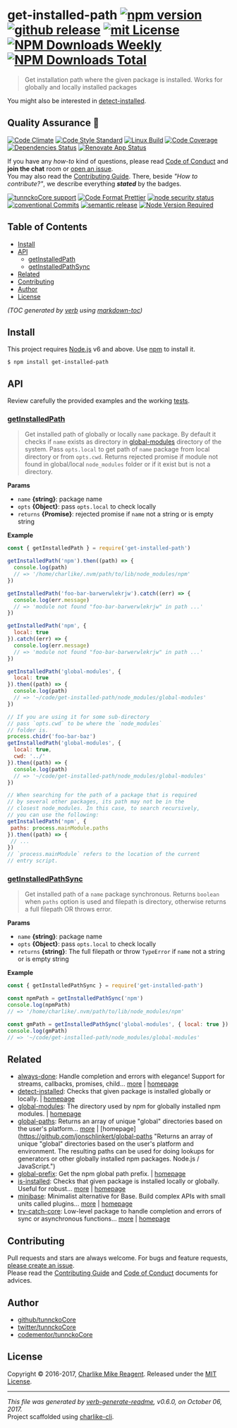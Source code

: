 # get-installed-path [![npm version][npmv-img]][npmv-url] [![github release][github-release-img]][github-release-url] [![mit License][license-img]][license-url] [![NPM Downloads Weekly][downloads-weekly-img]][downloads-weekly-url] [![NPM Downloads Total][downloads-total-img]][downloads-total-url] 

> Get installation path where the given package is installed. Works for globally and locally installed packages

You might also be interested in [detect-installed](https://github.com/tunnckocore/detect-installed#readme).

## Quality Assurance :100:

[![Code Climate][codeclimate-img]][codeclimate-url] 
[![Code Style Standard][standard-img]][standard-url] 
[![Linux Build][travis-img]][travis-url] 
[![Code Coverage][codecov-img]][codecov-url] 
[![Dependencies Status][dependencies-img]][dependencies-url] 
[![Renovate App Status][renovate-img]][renovate-url] 

If you have any _how-to_ kind of questions, please read [Code of Conduct](./CODE_OF_CONDUCT.md) and **join the chat** room or [open an issue][open-issue-url].  
You may also read the [Contributing Guide](./CONTRIBUTING.md). There, beside _"How to contribute?"_, we describe everything **_stated_** by  the badges.

[![tunnckoCore support][gitterchat-img]][gitterchat-url] 
[![Code Format Prettier][prettier-img]][prettier-url] 
[![node security status][nodesecurity-img]][nodesecurity-url] 
[![conventional Commits][ccommits-img]][ccommits-url] 
[![semantic release][semantic-release-img]][semantic-release-url] 
[![Node Version Required][nodeversion-img]][nodeversion-url]

## Table of Contents
- [Install](#install)
- [API](#api)
  * [getInstalledPath](#getinstalledpath)
  * [getInstalledPathSync](#getinstalledpathsync)
- [Related](#related)
- [Contributing](#contributing)
- [Author](#author)
- [License](#license)

_(TOC generated by [verb](https://github.com/verbose/verb) using [markdown-toc](https://github.com/jonschlinkert/markdown-toc))_

## Install

This project requires [Node.js][nodeversion-url] v6 and above. Use [npm](https://www.npmjs.com) to install it.

```
$ npm install get-installed-path
```

## API
Review carefully the provided examples and the working [tests](./test.js).

### [getInstalledPath](src/index.js#L71)

> Get installed path of globally or locally `name` package.
By default it checks if `name` exists as directory in [global-modules][]
directory of the system. Pass `opts.local` to get path of `name`
package from local directory or from `opts.cwd`. Returns rejected
promise if module not found in global/local `node_modules` folder or
if it exist but is not a directory.

**Params**

* `name` **{string}**: package name    
* `opts` **{Object}**: pass `opts.local` to check locally    
* `returns` **{Promise}**: rejected promise if `name` not a string or is empty string  

**Example**

```jsx
const { getInstalledPath } = require('get-installed-path')

getInstalledPath('npm').then((path) => {
  console.log(path)
  // => '/home/charlike/.nvm/path/to/lib/node_modules/npm'
})

getInstalledPath('foo-bar-barwerwlekrjw').catch((err) => {
  console.log(err.message)
  // => 'module not found "foo-bar-barwerwlekrjw" in path ...'
})

getInstalledPath('npm', {
  local: true
}).catch((err) => {
  console.log(err.message)
  // => 'module not found "foo-bar-barwerwlekrjw" in path ...'
})

getInstalledPath('global-modules', {
  local: true
}).then((path) => {
  console.log(path)
  // => '~/code/get-installed-path/node_modules/global-modules'
})

// If you are using it for some sub-directory
// pass `opts.cwd` to be where the `node_modules`
// folder is.
process.chidr('foo-bar-baz')
getInstalledPath('global-modules', {
  local: true,
  cwd: '../'
}).then((path) => {
  console.log(path)
  // => '~/code/get-installed-path/node_modules/global-modules'
})

// When searching for the path of a package that is required
// by several other packages, its path may not be in the
// closest node_modules. In this case, to search recursively,
// you can use the following:
getInstalledPath('npm', {
 paths: process.mainModule.paths
}).then((path) => {
 // ...
})
// `process.mainModule` refers to the location of the current
// entry script.
```

### [getInstalledPathSync](src/index.js#L124)

> Get installed path of a `name` package synchronous.
Returns `boolean` when `paths` option is used and filepath is directory,
otherwise returns a full filepath OR throws error.

**Params**

* `name` **{string}**: package name    
* `opts` **{Object}**: pass `opts.local` to check locally    
* `returns` **{string}**: The full filepath or throw `TypeError` if `name` not a string or is empty string  

**Example**

```jsx
const { getInstalledPathSync } = require('get-installed-path')

const npmPath = getInstalledPathSync('npm')
console.log(npmPath)
// => '/home/charlike/.nvm/path/to/lib/node_modules/npm'

const gmPath = getInstalledPathSync('global-modules', { local: true })
console.log(gmPath)
// => '~/code/get-installed-path/node_modules/global-modules'
```

## Related
- [always-done](https://www.npmjs.com/package/always-done): Handle completion and errors with elegance! Support for streams, callbacks, promises, child… [more](https://github.com/hybridables/always-done#readme) | [homepage](https://github.com/hybridables/always-done#readme "Handle completion and errors with elegance! Support for streams, callbacks, promises, child processes, async/await and sync functions. A drop-in replacement for [async-done][] - pass 100% of its tests plus more")
- [detect-installed](https://www.npmjs.com/package/detect-installed): Checks that given package is installed globally or locally. | [homepage](https://github.com/tunnckocore/detect-installed#readme "Checks that given package is installed globally or locally.")
- [global-modules](https://www.npmjs.com/package/global-modules): The directory used by npm for globally installed npm modules. | [homepage](https://github.com/jonschlinkert/global-modules "The directory used by npm for globally installed npm modules.")
- [global-paths](https://www.npmjs.com/package/global-paths): Returns an array of unique "global" directories based on the user's platform… [more](https://github.com/jonschlinkert/global-paths) | [homepage](https://github.com/jonschlinkert/global-paths "Returns an array of unique "global" directories based on the user's platform and environment. The resulting paths can be used for doing lookups for generators or other globally installed npm packages. Node.js / JavaScript.")
- [global-prefix](https://www.npmjs.com/package/global-prefix): Get the npm global path prefix. | [homepage](https://github.com/jonschlinkert/global-prefix "Get the npm global path prefix.")
- [is-installed](https://www.npmjs.com/package/is-installed): Checks that given package is installed locally or globally. Useful for robust… [more](https://github.com/tunnckocore/is-installed#readme) | [homepage](https://github.com/tunnckocore/is-installed#readme "Checks that given package is installed locally or globally. Useful for robust resolving when you want some package - it will check first if it exists locally, then if it exists globally")
- [minibase](https://www.npmjs.com/package/minibase): Minimalist alternative for Base. Build complex APIs with small units called plugins… [more](https://github.com/node-minibase/minibase#readme) | [homepage](https://github.com/node-minibase/minibase#readme "Minimalist alternative for Base. Build complex APIs with small units called plugins. Works well with most of the already existing [base][] plugins.")
- [try-catch-core](https://www.npmjs.com/package/try-catch-core): Low-level package to handle completion and errors of sync or asynchronous functions… [more](https://github.com/hybridables/try-catch-core#readme) | [homepage](https://github.com/hybridables/try-catch-core#readme "Low-level package to handle completion and errors of sync or asynchronous functions, using [once][] and [dezalgo][] libs. Useful for and used in higher-level libs such as [always-done][] to handle completion of anything.")

## Contributing
Pull requests and stars are always welcome. For bugs and feature requests, [please create an issue][open-issue-url].  
Please read the [Contributing Guide](./CONTRIBUTING.md) and [Code of Conduct](./CODE_OF_CONDUCT.md) documents for advices.  

## Author
- [github/tunnckoCore](https://github.com/tunnckoCore)
- [twitter/tunnckoCore](https://twitter.com/tunnckoCore)
- [codementor/tunnckoCore](https://codementor.io/tunnckoCore)

## License
Copyright © 2016-2017, [Charlike Mike Reagent](https://i.am.charlike.online). Released under the [MIT License](LICENSE).

***

_This file was generated by [verb-generate-readme](https://github.com/verbose/verb-generate-readme), v0.6.0, on October 06, 2017._  
Project scaffolded using [charlike-cli][].

[always-done]: https://github.com/hybridables/always-done
[async-done]: https://github.com/gulpjs/async-done
[base]: https://github.com/node-base/base
[charlike-cli]: https://github.com/tunnckoCore/charlike-cli
[dezalgo]: https://github.com/npm/dezalgo
[once]: https://github.com/isaacs/once

<!-- Heading badges -->
[npmv-url]: https://www.npmjs.com/package/get-installed-path
[npmv-img]: https://img.shields.io/npm/v/get-installed-path.svg

[open-issue-url]: https://github.com/tunnckoCore/get-installed-path/issues/new
[github-release-url]: https://github.com/tunnckoCore/get-installed-path/releases/latest
[github-release-img]: https://img.shields.io/github/release/tunnckoCore/get-installed-path.svg

[license-url]: https://github.com/tunnckoCore/get-installed-path/blob/master/LICENSE
[license-img]: https://img.shields.io/npm/l/get-installed-path.svg

[downloads-weekly-url]: https://www.npmjs.com/package/get-installed-path
[downloads-weekly-img]: https://img.shields.io/npm/dw/get-installed-path.svg

[downloads-total-url]: https://www.npmjs.com/package/get-installed-path
[downloads-total-img]: https://img.shields.io/npm/dt/get-installed-path.svg

<!-- Front line badges -->
[codeclimate-url]: https://codeclimate.com/github/tunnckoCore/get-installed-path
[codeclimate-img]: https://img.shields.io/codeclimate/github/tunnckoCore/get-installed-path.svg

[standard-url]: https://github.com/standard/standard
[standard-img]: https://img.shields.io/badge/code_style-standard-brightgreen.svg

[travis-url]: https://travis-ci.org/tunnckoCore/get-installed-path
[travis-img]: https://img.shields.io/travis/tunnckoCore/get-installed-path/master.svg?label=linux

[codecov-url]: https://codecov.io/gh/tunnckoCore/get-installed-path
[codecov-img]: https://img.shields.io/codecov/c/github/tunnckoCore/get-installed-path/master.svg

[dependencies-url]: https://david-dm.org/tunnckoCore/get-installed-path
[dependencies-img]: https://img.shields.io/david/tunnckoCore/get-installed-path.svg

[renovate-url]: https://renovateapp.com
[renovate-img]: https://img.shields.io/badge/renovate-enabled-brightgreen.svg

<!-- Second front of badges -->

[gitterchat-url]: https://gitter.im/tunnckoCore/support
[gitterchat-img]: https://img.shields.io/gitter/room/tunnckoCore/support.svg

[prettier-url]: https://github.com/prettier/prettier
[prettier-img]: https://img.shields.io/badge/styled_with-prettier-f952a5.svg

[nodesecurity-url]: https://nodesecurity.io/orgs/tunnckocore-dev/projects/fd91a3c7-498b-4ff8-8f29-5d93a9d97626
[nodesecurity-img]: https://nodesecurity.io/orgs/tunnckocore-dev/projects/fd91a3c7-498b-4ff8-8f29-5d93a9d97626/badge
<!-- the original color of nsp: 
[nodesec-img]: https://img.shields.io/badge/nsp-no_known_vulns-35a9e0.svg -->

[semantic-release-url]: https://github.com/semantic-release/semantic-release
[semantic-release-img]: https://img.shields.io/badge/%20%20%F0%9F%93%A6%F0%9F%9A%80-semantic--release-e10079.svg

[ccommits-url]: https://conventionalcommits.org/
[ccommits-img]: https://img.shields.io/badge/conventional_commits-1.0.0-yellow.svg

[nodeversion-url]: https://nodejs.org/en/download
[nodeversion-img]: https://img.shields.io/node/v/get-installed-path.svg

[global-modules]: https://github.com/jonschlinkert/global-modules